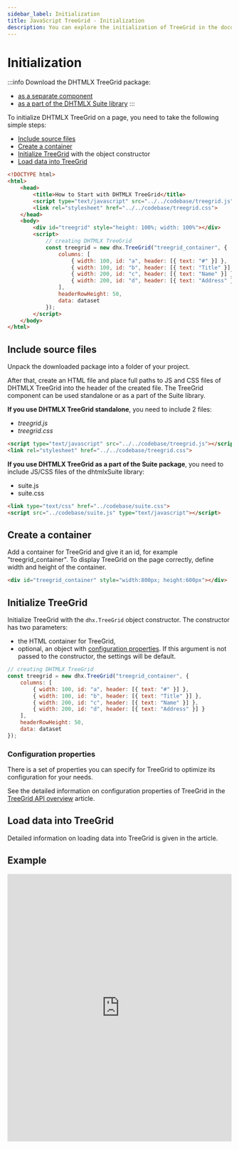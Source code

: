 ```yaml
---
sidebar_label: Initialization
title: JavaScript TreeGrid - Initialization 
description: You can explore the initialization of TreeGrid in the documentation of the DHTMLX JavaScript UI library. Browse developer guides and API reference, try out code examples and live demos, and download a free 30-day evaluation version of DHTMLX Suite 7.
---
```


# Initialization

:::info
Download the DHTMLX TreeGrid package:

- [as a separate component](https://dhtmlx.com/docs/products/dhtmlxTreeGrid/download.shtml)
- [as a part of the DHTMLX Suite library](https://dhtmlx.com/docs/products/dhtmlxSuite/download.shtml)
:::

To initialize DHTMLX TreeGrid on a page, you need to take the following simple steps:

- [Include source files](#include-source-files)
- [Create a container](#create-a-container)
- [Initialize TreeGrid](#initialize-grid) with the object constructor
- [Load data into TreeGrid](#load-data-into-treegrid)

~~~html title="index.html"
<!DOCTYPE html>
<html>
    <head>
        <title>How to Start with DHTMLX TreeGrid</title>         
        <script type="text/javascript" src="../../codebase/treegrid.js"></script>
        <link rel="stylesheet" href="../../codebase/treegrid.css">
    </head>
    <body>
    	<div id="treegrid" style="height: 100%; width: 100%"></div>
        <script>
            // creating DHTMLX TreeGrid 
            const treegrid = new dhx.TreeGrid("treegrid_container", {
    			columns: [
        			{ width: 100, id: "a", header: [{ text: "#" }] },
        			{ width: 100, id: "b", header: [{ text: "Title" }] },
        			{ width: 200, id: "c", header: [{ text: "Name" }] },
        			{ width: 200, id: "d", header: [{ text: "Address" }] }
    			],
    			headerRowHeight: 50,
    			data: dataset
			});
        </script>
    </body>
</html>
~~~

## Include source files

Unpack the downloaded package into a folder of your project.

After that, create an HTML file and place full paths to JS and CSS files of DHTMLX TreeGrid into the header of the created file. The TreeGrid component can be used standalone or as a part of the Suite library.

**If you use DHTMLX TreeGrid standalone**, you need to include 2 files:

- *treegrid.js*
- *treegrid.css*

~~~html
<script type="text/javascript" src="../../codebase/treegrid.js"></script>
<link rel="stylesheet" href="../../codebase/treegrid.css">
~~~

**If you use DHTMLX TreeGrid as a part of the Suite package**, you need to include JS/CSS files of the dhtmlxSuite library:

- suite.js
- suite.css

~~~html
<link type="text/css" href="../codebase/suite.css">
<script src="../codebase/suite.js" type="text/javascript"></script>
~~~

## Create a container

Add a container for TreeGrid and give it an id, for example "treegrid_container". To display TreeGrid on the page correctly, define width and height of the container.

~~~html title="index.html"
<div id="treegrid_container" style="width:800px; height:600px"></div>
~~~

## Initialize TreeGrid

Initialize TreeGrid with the `dhx.TreeGrid` object constructor. The constructor has two parameters:

- the HTML container for TreeGrid,
- optional, an object with [configuration properties](#configuration-properties). If this argument is not passed to the constructor, the settings will be default.

~~~js title="index.js"
// creating DHTMLX TreeGrid
const treegrid = new dhx.TreeGrid("treegrid_container", {
    columns: [
        { width: 100, id: "a", header: [{ text: "#" }] },
        { width: 100, id: "b", header: [{ text: "Title" }] },
        { width: 200, id: "c", header: [{ text: "Name" }] },
        { width: 200, id: "d", header: [{ text: "Address" }] }
    ],
    headerRowHeight: 50,
    data: dataset
});
~~~

### Configuration properties

There is a set of properties you can specify for TreeGrid to optimize its configuration for your needs. 

See the detailed information on configuration properties of TreeGrid in the [TreeGrid API overview](treegrid/api/api_overview.md#treegrid-properties) article.

## Load data into TreeGrid

Detailed information on loading data into TreeGrid is given in the [](treegrid/data_loading.md) article.

## Example

<iframe src="https://snippet.dhtmlx.com/kob9385v?mode=js" frameborder="0" class="snippet_iframe" width="100%" height="600"></iframe>